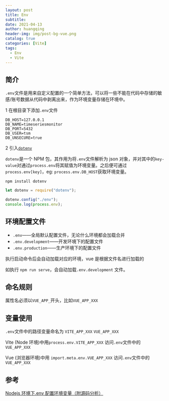 ```yaml
---
layout: post
title: Env
subtitle:
date: 2021-04-13
author: huangqing
header-img: img/post-bg-vue.png
catalog: true
categories: [Vite]
tags:
  - Env
  - Vite
---
```


## 简介

`.env`文件是用来自定义配置的一个简单方法，可以将一些不能在代码中存储的敏感/账号数据从代码中剥离出来，作为环境变量存储在环境中。

1 在根目录下添加`.env`文件

```shell
DB_HOST=127.0.0.1
DB_NAME=timeseriesmonitor
DB_PORT=5432
DB_USER=tsm
DB_UNSECURE=true
```

2 引入[`dotenv`](https://github.com/motdotla/dotenv)

`dotenv`是一个 NPM 包，其作用为将`.env`文件解析为 json 对象，并对其中的`key-value`对通过`process.env`将其赋值为环境变量。之后便可通过`process.env[key]`，eg: `process.env.DB_HOST`获取环境变量。

```
npm install dotenv
```

```js
let dotenv = require("dotenv");

dotenv.config("./env");
console.log(process.env);
```

## 环境配置文件

- `.env`——全局默认配置文件，无论什么环境都会加载合并
- `.env.development`——开发环境下的配置文件
- `.env.production`——生产环境下的配置文件

执行启动命令后会自动加载对应的环境，vue 是根据文件名进行加载的

如执行 `npm run serve`，会自动加载`.env.development` 文件。

## 命名规则

属性名必须以`VUE_APP_`开头，比如`VUE_APP_XXX`

## 变量使用

`.env`文件中的路径变量命名为 `VITE_APP_XXX` `VUE_APP_XXX`

Vite (Node 环境)中用`process.env.VITE_APP_XXX` 访问`.env`文件中的 `VUE_APP_XXX`

Vue (浏览器环境)中用 `import.meta.env.VUE_APP_XXX` 访问`.env`文件中的 `VUE_APP_XXX`

## 参考

[Nodejs 环境下.env 配置环境变量（附源码分析）](https://blog.csdn.net/weixin_40817115/article/details/86189969)
